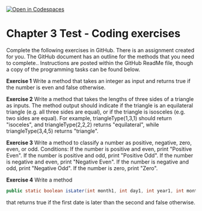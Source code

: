 [![Open in Codespaces](https://classroom.github.com/assets/launch-codespace-2972f46106e565e64193e422d61a12cf1da4916b45550586e14ef0a7c637dd04.svg)](https://classroom.github.com/open-in-codespaces?assignment_repo_id=17347117)
# Chapter 3 Test - Coding exercises

Complete the following exercises in GitHub. There is an assignment created for you.
The GitHub document has an outline for the methods that you need to complete..
Instructions are posted within the GitHub ReadMe file, though a copy of the programming tasks can be found below.

**Exercise 1**
Write a method that takes an integer as input and returns true if the number is even and false otherwise.


**Exercise 2**
Write a method that takes the lengths of three sides of a triangle as inputs. The method output should indicate if the triangle is an equilateral triangle (e.g. all three sides are equal), or if the triangle is isosceles (e.g. two sides are equal). For example, triangleType(1,3,1) should return "isoceles", and triangleType(2,2,2) returns "equilateral", while triangleType(3,4,5) returns "triangle".



**Exercise 3**
Write a method to classify a number as positive, negative, zero, even, or odd.
Conditions:
If the number is positive and even, print "Positive Even".
If the number is positive and odd, print "Positive Odd".
If the number is negative and even, print "Negative Even".
If the number is negative and odd, print "Negative Odd".
If the number is zero, print "Zero".



**Exercise 4**
Write a method
```java
public static boolean isLater(int month1, int day1, int year1, int month2, int day2, int year2)
```
that returns true if the first date is later than the second and false otherwise.
